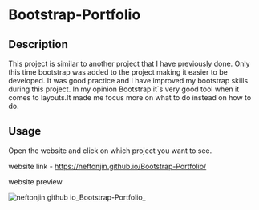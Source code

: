 # Bootstrap-Portfolio

## Description 
 This project is similar to another project that I have previously done. Only this time bootstrap was added to the project making it easier to be developed. It was good practice and I have improved my bootstrap skills during this project. In my opinion Bootstrap it`s very good tool when it comes to layouts.It made me focus more on what to do instead on how to do.

 ## Usage
   
  Open the website and click on which project you want to see. 

  website link - https://neftonjin.github.io/Bootstrap-Portfolio/


  website preview 
  
  ![neftonjin github io_Bootstrap-Portfolio_](https://user-images.githubusercontent.com/25286630/209850871-aefd6a71-52c4-40c7-9e32-2395f0b15ce1.png)
